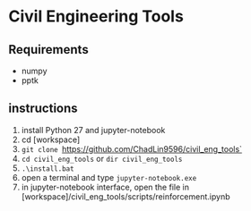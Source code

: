 # Civil Engineering Tools

## Requirements
* numpy
* pptk

## instructions
1. install Python 27 and jupyter-notebook
2. cd [workspace]
3. `git clone `https://github.com/ChadLin9596/civil_eng_tools`
4. `cd civil_eng_tools` or `dir civil_eng_tools`
5. `.\install.bat`
6. open a terminal and type `jupyter-notebook.exe`
7. in jupyter-notebook interface, open the file in [workspace]/civil_eng_tools/scripts/reinforcement.ipynb

